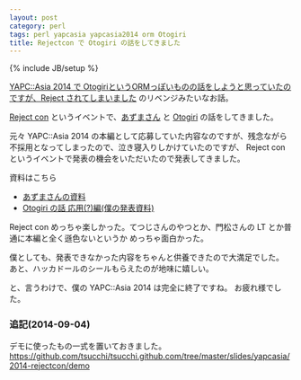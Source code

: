 ```yaml
---
layout: post
category: perl
tags: perl yapcasia yapcasia2014 orm Otogiri
title: Rejectcon で Otogiri の話をしてきました
---
```

{% include JB/setup %}

[YAPC::Asia 2014 で OtogiriというORMっぽいものの話をしようと思っていたのですが、Reject されてしまいました](http://tsucchi.github.io/perl/2014/07/17/yapc-otogiri-talk-is-rejected) のリベンジみたいなお話。

[Reject con](http://www.zusaar.com/event/14507005) というイベントで、[あずまさん](http://twitter.com/ytnobody) と [Otogiri](https://metacpan.org/pod/Otogiri) の話をしてきました。

元々 YAPC::Asia 2014 の本編として応募していた内容なのですが、残念ながら不採用となってしまったので、泣き寝入りしかけていたのですが、
Reject con というイベントで発表の機会をいただいたので発表してきました。

資料はこちら

+ [あずまさんの資料](http://ytnobody.net/impress/yapc-rejectcon-2014/)
+ [Otogiri の話 応用(?)編(僕の発表資料)](http://tsucchi.github.io/slides/yapcasia/2014-rejectcon/)

Reject con めっちゃ楽しかった。てつじさんのやつとか、門松さんの LT とか普通に本編と全く遜色ないというか
めっちゃ面白かった。

僕としても、発表できなかった内容をちゃんと供養できたので大満足でした。
あと、ハッカドールのシールもらえたのが地味に嬉しい。

と、言うわけで、僕の YAPC::Asia 2014 は完全に終了ですね。
お疲れ様でした。

### 追記(2014-09-04)
デモに使ったもの一式を置いておきました。
https://github.com/tsucchi/tsucchi.github.com/tree/master/slides/yapcasia/2014-rejectcon/demo

